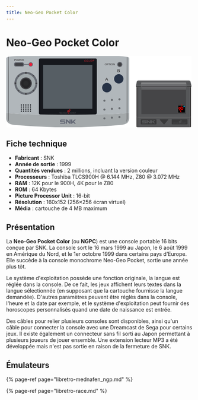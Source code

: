 ```yaml
---
title: Neo-Geo Pocket Color
---
```


# Neo-Geo Pocket Color

![](./neo-geo-pocket-color/image%20%2812%29.png)

## Fiche technique

* **Fabricant** : SNK
* **Année de sortie** : 1999
* **Quantités vendues** : 2 millions, incluant la version couleur
* **Processeurs** : Toshiba TLCS900H @ 6.144 MHz, Z80 @ 3.072 MHz
* **RAM** : 12K pour le 900H, 4K pour le Z80
* **ROM** : 64 Kbytes
* **Picture Processor Unit** : 16-bit
* **Résolution** : 160x152 \(256×256 écran virtuel\)
* **Média** : cartouche de 4 MB maximum

## Présentation

La **Neo-Geo Pocket Color** \(ou **NGPC**\) est une console portable 16 bits conçue par SNK. La console sort le 16 mars 1999 au Japon, le 6 août 1999 en Amérique du Nord, et le 1er octobre 1999 dans certains pays d’Europe. Elle succède à la console monochrome Neo-Geo Pocket, sortie une année plus tôt.

Le système d'exploitation possède une fonction originale, la langue est réglée dans la console. De ce fait, les jeux affichent leurs textes dans la langue sélectionnée \(en supposant que la cartouche fournisse la langue demandée\). D'autres paramètres peuvent être réglés dans la console, l'heure et la date par exemple, et le système d'exploitation peut fournir des horoscopes personnalisés quand une date de naissance est entrée.

Des câbles pour relier plusieurs consoles sont disponibles, ainsi qu'un câble pour connecter la console avec une Dreamcast de Sega pour certains jeux. Il existe également un connecteur sans fil sorti au Japon permettant à plusieurs joueurs de jouer ensemble. Une extension lecteur MP3 a été développée mais n'est pas sortie en raison de la fermeture de SNK.

## Émulateurs

{% page-ref page="libretro-mednafen\_ngp.md" %}

{% page-ref page="libretro-race.md" %}

